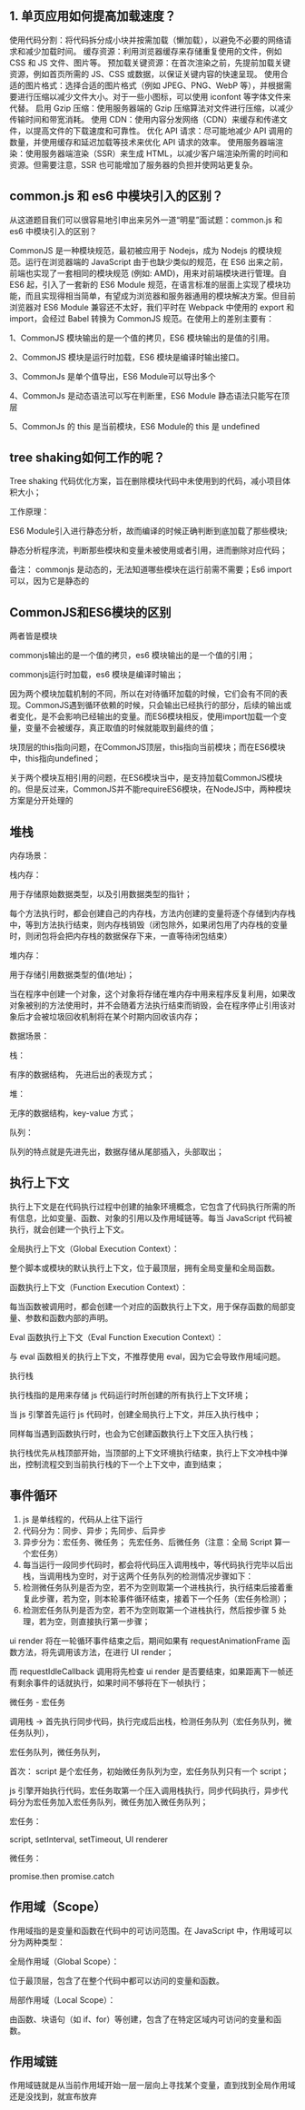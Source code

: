 ## 1. 单页应用如何提高加载速度？
使用代码分割：将代码拆分成小块并按需加载（懒加载），以避免不必要的网络请求和减少加载时间。
缓存资源：利用浏览器缓存来存储重复使用的文件，例如 CSS 和 JS 文件、图片等。
预加载关键资源：在首次渲染之前，先提前加载关键资源，例如首页所需的 JS、CSS 或数据，以保证关键内容的快速呈现。
使用合适的图片格式：选择合适的图片格式（例如 JPEG、PNG、WebP 等），并根据需要进行压缩以减少文件大小。对于一些小图标，可以使用 iconfont 等字体文件来代替。
启用 Gzip 压缩：使用服务器端的 Gzip 压缩算法对文件进行压缩，以减少传输时间和带宽消耗。
使用 CDN：使用内容分发网络（CDN）来缓存和传递文件，以提高文件的下载速度和可靠性。
优化 API 请求：尽可能地减少 API 调用的数量，并使用缓存和延迟加载等技术来优化 API 请求的效率。
使用服务器端渲染：使用服务器端渲染（SSR）来生成 HTML，以减少客户端渲染所需的时间和资源。但需要注意，SSR 也可能增加了服务器的负担并使网站更复杂。


## common.js 和 es6 中模块引入的区别？

从这道题目我们可以很容易地引申出来另外一道“明星”面试题：common.js 和 es6 中模块引入的区别？

CommonJS 是一种模块规范，最初被应用于 Nodejs，成为 Nodejs 的模块规范。运行在浏览器端的 JavaScript 由于也缺少类似的规范，在 ES6 出来之前，前端也实现了一套相同的模块规范 (例如: AMD)，用来对前端模块进行管理。自 ES6 起，引入了一套新的 ES6 Module 规范，在语言标准的层面上实现了模块功能，而且实现得相当简单，有望成为浏览器和服务器通用的模块解决方案。但目前浏览器对 ES6 Module 兼容还不太好，我们平时在 Webpack 中使用的 export 和 import，会经过 Babel 转换为 CommonJS 规范。在使用上的差别主要有：

1、CommonJS 模块输出的是一个值的拷贝，ES6 模块输出的是值的引用。

2、CommonJS 模块是运行时加载，ES6 模块是编译时输出接口。

3、CommonJs 是单个值导出，ES6 Module可以导出多个

4、CommonJs 是动态语法可以写在判断里，ES6 Module 静态语法只能写在顶层

5、CommonJs 的 this 是当前模块，ES6 Module的 this 是 undefined

## tree shaking如何工作的呢？

Tree shaking 代码优化方案，旨在删除模块代码中未使用到的代码，减小项目体积大小；

工作原理： 

ES6 Module引入进行静态分析，故而编译的时候正确判断到底加载了那些模块;

静态分析程序流，判断那些模块和变量未被使用或者引用，进而删除对应代码；

备注： commonjs 是动态的，无法知道哪些模块在运行前需不需要；Es6 import 可以，因为它是静态的









## CommonJS和ES6模块的区别

两者皆是模块

commonjs输出的是一个值的拷贝，es6 模块输出的是一个值的引用；

commonjs运行时加载，es6 模块是编译时输出；

因为两个模块加载机制的不同，所以在对待循环加载的时候，它们会有不同的表现。CommonJS遇到循环依赖的时候，只会输出已经执行的部分，后续的输出或者变化，是不会影响已经输出的变量。而ES6模块相反，使用import加载一个变量，变量不会被缓存，真正取值的时候就能取到最终的值；

块顶层的this指向问题，在CommonJS顶层，this指向当前模块；而在ES6模块中，this指向undefined；

关于两个模块互相引用的问题，在ES6模块当中，是支持加载CommonJS模块的。但是反过来，CommonJS并不能requireES6模块，在NodeJS中，两种模块方案是分开处理的

## 堆栈

内存场景：

栈内存：

用于存储原始数据类型，以及引用数据类型的指针；

每个方法执行时，都会创建自己的内存栈，方法内创建的变量将逐个存储到内存栈中，等到方法执行结束，则内存栈销毁（闭包除外，如果闭包用了内存栈的变量时，则闭包将会把内存栈的数据保存下来，一直等待闭包结束）

堆内存：

用于存储引用数据类型的值(地址)；

当在程序中创建一个对象，这个对象将存储在堆内存中用来程序反复利用，如果改对象被别的方法使用时，并不会随着方法执行结束而销毁，会在程序停止引用该对象后才会被垃圾回收机制将在某个时期内回收该内存；

数据场景：

栈：

有序的数据结构， 先进后出的表现方式；

堆：

无序的数据结构，key-value 方式；

队列：

队列的特点就是先进先出，数据存储从尾部插入，头部取出；

## 执行上下文

执行上下文是在代码执行过程中创建的抽象环境概念，它包含了代码执行所需的所有信息，比如变量、函数、对象的引用以及作用域链等。每当 JavaScript 代码被执行，就会创建一个执行上下文。

全局执行上下文（Global Execution Context）：

整个脚本或模块的默认执行上下文，位于最顶层，拥有全局变量和全局函数。

函数执行上下文（Function Execution Context）：

每当函数被调用时，都会创建一个对应的函数执行上下文，用于保存函数的局部变量、参数和函数内部的声明。

Eval 函数执行上下文（Eval Function Execution Context）：

与 eval 函数相关的执行上下文，不推荐使用 eval，因为它会导致作用域问题。

执行栈

执行栈指的是用来存储 js 代码运行时所创建的所有执行上下文环境；

当 js 引擎首先运行 js 代码时，创建全局执行上下文，并压入执行栈中；

同样每当遇到函数执行时，也会为它创建函数执行上下文压入执行栈；

执行栈优先从栈顶部开始，当顶部的上下文环境执行结束，执行上下文冲栈中弹出，控制流程交到当前执行栈的下一个上下文中，直到结束；

## 事件循环

1. js 是单线程的，代码从上往下运行
2. 代码分为：同步、异步；先同步、后异步
3. 异步分为：宏任务、微任务； 先宏任务、后微任务（注意：全局 Script 算一个宏任务）
4. 每当运行一段同步代码时，都会将代码压入调用栈中，等代码执行完毕以后出栈，当调用栈为空时，对于这两个任务队列的检测情况步骤如下：
5. 检测微任务队列是否为空，若不为空则取第一个进栈执行，执行结束后接着重复此步骤，若为空，则本轮事件循环结束，接着下一个任务（宏任务检测）；
6. 检测宏任务队列是否为空，若不为空则取第一个进栈执行，然后按步骤 5 处理，若为空，则直接执行第一步骤；

ui render 将在一轮循环事件结束之后，期间如果有 requestAnimationFrame 函数方法，将先调用该方法，在进行 UI render；

而 requestIdleCallback 调用将先检查 ui render 是否要结束，如果距离下一帧还有剩余事件的话就执行，如果时间不够将在下一帧执行；


微任务 - 宏任务

调用栈 -> 首先执行同步代码，执行完成后出栈，检测任务队列（宏任务队列，微任务队列），

宏任务队列，微任务队列，


首次： script 是个宏任务，初始微任务队列为空，宏任务队列只有一个 script；

js 引擎开始执行代码，宏任务取第一个压入调用栈执行，同步代码执行，异步代码分为宏任务加入宏任务队列，微任务加入微任务队列；



宏任务：

script, setInterval, setTimeout, UI renderer

微任务：

promise.then promise.catch

## 作用域（Scope）

作用域指的是变量和函数在代码中的可访问范围。在 JavaScript 中，作用域可以分为两种类型：

全局作用域（Global Scope）：

位于最顶层，包含了在整个代码中都可以访问的变量和函数。

局部作用域（Local Scope）：

由函数、块语句（如 if、for）等创建，包含了在特定区域内可访问的变量和函数。

## 作用域链

作用域链就是从当前作用域开始一层一层向上寻找某个变量，直到找到全局作用域还是没找到，就宣布放弃


